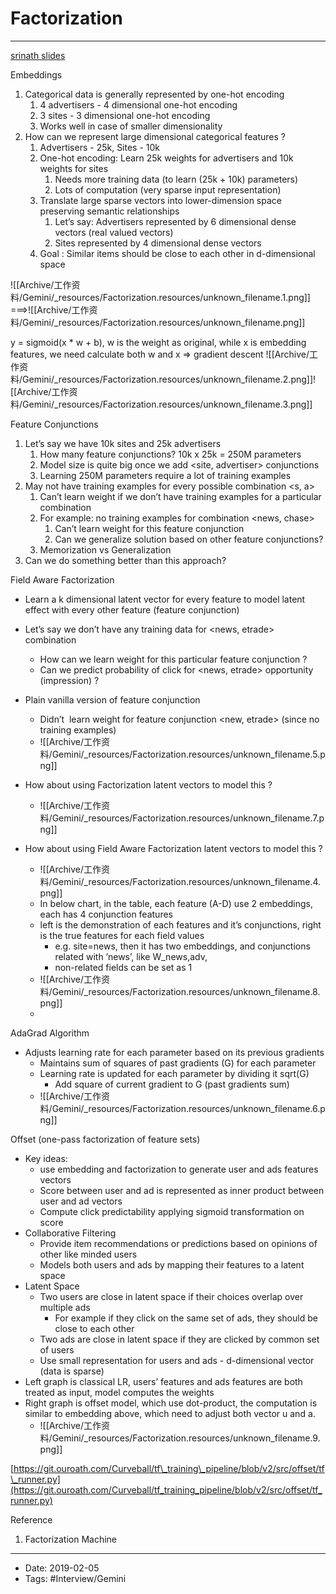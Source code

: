 # Factorization
----

[srinath slides](https://docs.google.com/presentation/d/1Rt61A21DjAFL4CNar5xR30-9zhRCRj8xMbsgDiUIDQg/edit#slide=id.g4a827c8a17_0_2018)

Embeddings


1.  Categorical data is generally represented by one-hot encoding
    1.  4 advertisers - 4 dimensional one-hot encoding
    2.  3 sites - 3 dimensional one-hot encoding
    3.  Works well in case of smaller dimensionality
2.  How can we represent large dimensional categorical features ?
    1.  Advertisers - 25k, Sites - 10k
    2.  One-hot encoding: Learn 25k weights for advertisers and 10k weights for sites
        1.  Needs more training data (to learn (25k + 10k) parameters)
        2.  Lots of computation (very sparse input representation)
    3.  Translate large sparse vectors into lower-dimension space preserving semantic relationships
        1.  Let’s say: Advertisers represented by 6 dimensional dense vectors (real valued vectors)
        2.  Sites represented by 4 dimensional dense vectors
    4.  Goal : Similar items should be close to each other in d-dimensional space


![[Archive/工作资料/Gemini/_resources/Factorization.resources/unknown_filename.1.png]]  ===>![[Archive/工作资料/Gemini/_resources/Factorization.resources/unknown_filename.png]]

y = sigmoid(x \* w + b), w is the weight as original, while x is embedding features, we need calculate both w and x => gradient descent
![[Archive/工作资料/Gemini/_resources/Factorization.resources/unknown_filename.2.png]]![[Archive/工作资料/Gemini/_resources/Factorization.resources/unknown_filename.3.png]]

Feature Conjunctions

1.  Let’s say we have 10k sites and 25k advertisers
    1.  How many feature conjunctions? 10k x 25k = 250M parameters
    2.  Model size is quite big once we add <site, advertiser> conjunctions
    3.  Learning 250M parameters require a lot of training examples
2.  May not have training examples for every possible combination <s, a>
    1.  Can’t learn weight if we don’t have training examples for a particular combination
    2.  For example: no training examples for combination <news, chase>
        1.  Can’t learn weight for this feature conjunction
        2.  Can we generalize solution based on other feature conjunctions?
    3.  Memorization vs Generalization
3.  Can we do something better than this approach?


Field Aware Factorization

*   Learn a k dimensional latent vector for every feature to model latent effect with every other feature (feature conjunction)



*   Let’s say we don’t have any training data for <news, etrade> combination
    *   How can we learn weight for this particular feature conjunction ?
    *   Can we predict probability of click for <news, etrade> opportunity (impression) ?
*   Plain vanilla version of feature conjunction
    *   Didn’t  learn weight for feature conjunction <new, etrade> (since no training examples)
    *   ![[Archive/工作资料/Gemini/_resources/Factorization.resources/unknown_filename.5.png]]
*   How about using Factorization latent vectors to model this ?
    *   ![[Archive/工作资料/Gemini/_resources/Factorization.resources/unknown_filename.7.png]]
*   How about using Field Aware Factorization latent vectors to model this ?
    *   ![[Archive/工作资料/Gemini/_resources/Factorization.resources/unknown_filename.4.png]]
    *   In below chart, in the table, each feature (A-D) use 2 embeddings, each has 4 conjunction features
    *   left is the demonstration of each features and it’s conjunctions, right is the true features for each field values
        *   e.g. site=news, then it has two embeddings, and conjunctions related with ’news’, like W\_news,adv, 
        *   non-related fields can be set as 1
    *   ![[Archive/工作资料/Gemini/_resources/Factorization.resources/unknown_filename.8.png]]
    *   


AdaGrad Algorithm


*   Adjusts learning rate for each parameter based on its previous gradients
    *   Maintains sum of squares of past gradients (G) for each parameter
    *   Learning rate is updated for each parameter by dividing it sqrt(G)
        *   Add square of current gradient to G (past gradients sum)
    *   ![[Archive/工作资料/Gemini/_resources/Factorization.resources/unknown_filename.6.png]]



Offset (one-pass factorization of feature sets)


*   Key ideas:
    *   use embedding and factorization to generate user and ads features vectors
    *   Score between user and ad is represented as inner product between user and ad vectors
    *   Compute click predictability applying sigmoid transformation on score
*   Collaborative Filtering
    *   Provide item recommendations or predictions based on opinions of other like minded users
    *   Models both users and ads by mapping their features to a latent space
*   Latent Space
    *   Two users are close in latent space if their choices overlap over multiple ads
        *   For example if they click on the same set of ads, they should be close to each other
    *   Two ads are close in latent space if they are clicked by common set of users
    *   Use small representation for users and ads - d-dimensional vector (data is sparse)
*   Left graph is classical LR, users’ features and ads features are both treated as input, model computes the weights
*   Right graph is offset model, which use dot-product, the computation is similar to embedding above, which need to adjust both vector u and a.
    *   ![[Archive/工作资料/Gemini/_resources/Factorization.resources/unknown_filename.9.png]]



[https://git.ouroath.com/Curveball/tf\_training\_pipeline/blob/v2/src/offset/tf\_runner.py](https://git.ouroath.com/Curveball/tf_training_pipeline/blob/v2/src/offset/tf_runner.py)

Reference

1.  Factorization Machine











----

- Date: 2019-02-05
- Tags: #Interview/Gemini 



